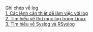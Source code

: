 Ghi chép về log  
[1. Các lệnh cần thiết để làm việc với log](Commands-with-log/)  
[2. Tìm hiểu về thư mục log trong Linux](Thu-muc-log/)    
[3. Tìm hiểu về Syslog và RSyslog](Syslog-Rsyslog/)  
